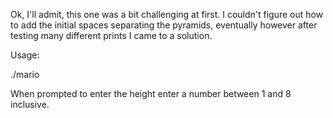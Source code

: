 Ok, I'll admit, this one was a bit challenging at first. I couldn't figure out how to add the initial spaces separating the pyramids, eventually however after testing many different prints I came to a solution.

Usage:

./mario

When prompted to enter the height enter a number between 1 and 8 inclusive.